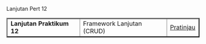 Lanjutan Pert 12

<table border="2" cellpading="10">
  <tr>
    <td><b>Lanjutan Praktikum 12</b></td>
    <td>Framework Lanjutan (CRUD)</td>
    <td><a href="https://github.com/josefisto35/Praktikum11.git">Pratinjau</td>
  </tr>
  </table>
